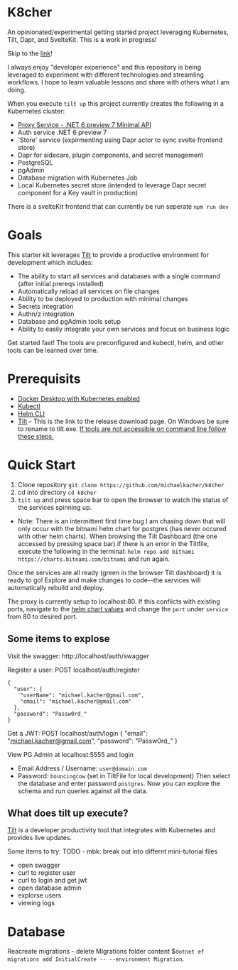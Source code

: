 # K8cher
An opinionated/experimental getting started project leveraging Kubernetes, Tilt, Dapr, and SvelteKit. This is a work in progress!

Skip to the [link](#quick-start)!

I always enjoy "developer experience" and this repository is being leveraged to experiment with different technologies and streamling workflows. I hope to learn valuable lessons and share with others what I am doing. 

When you execute `tilt up` this project currently creates the following in a Kubernetes cluster:
* [Proxy Service - .NET 6 preview 7 Minimal API](./src/k8cher.proxy/README.md)
* Auth service .NET 6 preview 7
* 'Store' service (expirmenting using Dapr actor to sync svelte frontend store)
* Dapr for sidecars, plugin components, and secret management
* PostgreSQL
* pgAdmin
* Database migration with Kubernetes Job
* Local Kubernetes secret store (intended to leverage Dapr secret component for a Key vault in production)

There is a svelteKit frontend that can currently be run seperate `npm run dev`

# Goals
This starter kit leverages [Tilt](https://tilt.dev/) to provide a productive environment for development which includes:
* The ability to start all services and databases with a single command (after initial prereqs installed)
* Automatically reload all services on file changes
* Ability to be deployed to production with minimal changes
* Secrets integration
* Authn/z integration
* Database and pgAdmin tools setup
* Ability to easily integrate your own services and focus on business logic

Get started fast! The tools are preconfigured and kubectl, helm, and other tools can be learned over time.

# Prerequisits
* [Docker Desktop with Kubernetes enabled](https://docs.docker.com/desktop/)
* [Kubectl](https://kubernetes.io/docs/tasks/tools/)
* [Helm CLI](https://helm.sh/docs/intro/install/)
* [Tilt](https://github.com/tilt-dev/tilt/releases) - This is the link to the release download page. On Windows be sure to rename to tilt.exe. [If tools are not accessible on command line follow these steps.](./docs/setup-path.md)


# Quick Start
1) Clone repository `git clone https://github.com/michaelkacher/k8cher`
2) cd into directory `cd k8cher`
3) `tilt up` and press space bar to open the browser to watch the status of the services spinning up.
* Note: There is an intermittent first time bug I am chasing down that will only occur with the bitnami helm chart for postgres (has never occured with other helm charts). When browsing the Tilt Dashboard (the one accessed by pressing space bar) if there is an error in the Tiltfile, execute the following in the terminal: `helm repo add bitnami https://charts.bitnami.com/bitnami` and run again. 

Once the services are all ready (green in the browser Tilt dashboard) it is ready to go! Explore and make changes to code--the services will automatically rebuild and deploy.

The proxy is currently setup to localhost:80. If this conflicts with existing ports, navigate to the [helm chart values](./src/k8cher.proxy/values.yaml) and change the `port` under `service` from 80 to desired port.

## Some items to explose
Visit the swagger: http://localhost/auth/swagger


Register a user: POST localhost/auth/register
```
{
  "user": {
    "userName": "michael.kacher@gmail.com",
    "email": "michael.kacher@gmail.com"
  },
  "password": "Passw0rd_"
}
```

Get a JWT: POST localhost/auth/login
{
  "email": "michael.kacher@gmail.com",
  "password": "Passw0rd_"
}

View PG Admin at localhost:5555 and login
* Email Address / Username: `user@domain.com`
* Password: `bouncingcow` (set in TiltFile for local development)
Then select the database and enter password `postgres`. Now you can explore the schema and run queries against all the data.


## What does tilt up execute?
[Tilt](https://tilt.dev/) is a developer productivity tool that integrates with Kubernetes and provides live updates.

Some items to try:
TODO - mbk: break out into differnt mini-tutorial files
* open swagger
* curl to register user
* curl to login and get jwt
* open database admin
* explorse users
* viewing logs


# Database 


Reacreate migrations - delete Migrations folder content $`dotnet ef migrations add InitialCreate -- --environment Migration`.